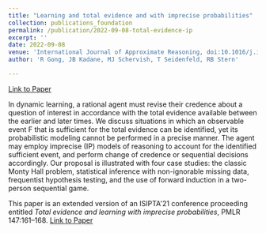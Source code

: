 ```yaml
---
title: "Learning and total evidence and with imprecise probabilities"
collection: publications_foundation
permalink: /publication/2022-09-08-total-evidence-ip
excerpt: ''
date: 2022-09-08
venue: 'International Journal of Approximate Reasoning, doi:10.1016/j.ijar.2022.08.016'
author: 'R Gong, JB Kadane, MJ Schervish, T Seidenfeld, RB Stern'

---
```



[Link to Paper](https://www.sciencedirect.com/science/article/abs/pii/S0888613X22001281)

In dynamic learning, a rational agent must revise their credence about a question of interest in accordance with the total evidence available between the earlier and later times. We discuss situations in which an observable event F that is sufficient for the total evidence can be identified, yet its probabilistic modeling cannot be performed in a precise manner. The agent may employ imprecise (IP) models of reasoning to account for the identified sufficient event, and perform change of credence or sequential decisions accordingly. Our proposal is illustrated with four case studies: the classic Monty Hall problem, statistical inference with non-ignorable missing data, frequentist hypothesis testing, and the use of forward induction in a two-person sequential game.

This paper is an extended version of an ISIPTA'21 conference proceeding entitled *Total evidence and learning with imprecise probabilities*, PMLR 147:161–168. [Link to Paper](https://proceedings.mlr.press/v147/gong21a.html)
